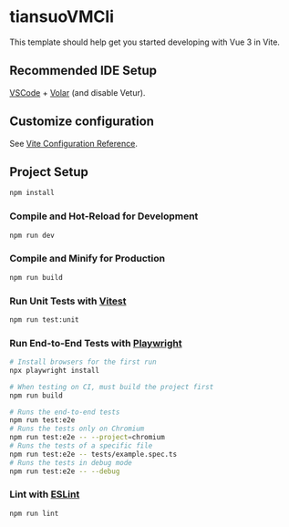 # tiansuoVMCli

This template should help get you started developing with Vue 3 in Vite.

## Recommended IDE Setup

[VSCode](https://code.visualstudio.com/) + [Volar](https://marketplace.visualstudio.com/items?itemName=Vue.volar) (and disable Vetur).

## Customize configuration

See [Vite Configuration Reference](https://vite.dev/config/).

## Project Setup

```sh
npm install
```

### Compile and Hot-Reload for Development

```sh
npm run dev
```

### Compile and Minify for Production

```sh
npm run build
```

### Run Unit Tests with [Vitest](https://vitest.dev/)

```sh
npm run test:unit
```

### Run End-to-End Tests with [Playwright](https://playwright.dev)

```sh
# Install browsers for the first run
npx playwright install

# When testing on CI, must build the project first
npm run build

# Runs the end-to-end tests
npm run test:e2e
# Runs the tests only on Chromium
npm run test:e2e -- --project=chromium
# Runs the tests of a specific file
npm run test:e2e -- tests/example.spec.ts
# Runs the tests in debug mode
npm run test:e2e -- --debug
```

### Lint with [ESLint](https://eslint.org/)

```sh
npm run lint
```
